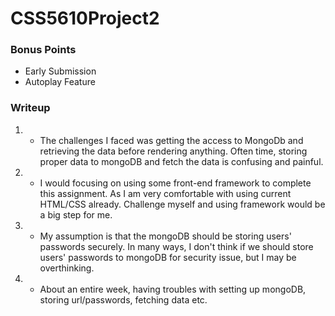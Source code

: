 # CSS5610Project2
### Bonus Points
- Early Submission
- Autoplay Feature

### Writeup
1. - The challenges I faced was getting the access to MongoDb and retrieving the data before rendering anything. Often time, storing proper data to mongoDB and fetch the data is confusing and painful.
2. - I would focusing on using some front-end framework to complete this assignment. As I am very comfortable with using current HTML/CSS already. Challenge myself and using framework would be a big step for me.
3. - My assumption is that the mongoDB should be storing users' passwords securely. In many ways, I don't think if we should store users' passwords to mongoDB for security issue, but I may be overthinking.
4. - About an entire week, having troubles with setting up mongoDB, storing url/passwords, fetching data etc.